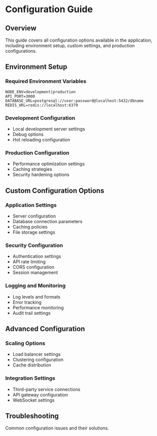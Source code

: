 # Configuration Guide

## Overview
This guide covers all configuration options available in the application, including environment setup, custom settings, and production configurations.

## Environment Setup
### Required Environment Variables
```env
NODE_ENV=development|production
API_PORT=3000
DATABASE_URL=postgresql://user:password@localhost:5432/dbname
REDIS_URL=redis://localhost:6379
```

### Development Configuration
- Local development server settings
- Debug options
- Hot reloading configuration

### Production Configuration
- Performance optimization settings
- Caching strategies
- Security hardening options

## Custom Configuration Options
### Application Settings
- Server configuration
- Database connection parameters
- Caching policies
- File storage settings

### Security Configuration
- Authentication settings
- API rate limiting
- CORS configuration
- Session management

### Logging and Monitoring
- Log levels and formats
- Error tracking
- Performance monitoring
- Audit trail settings

## Advanced Configuration
### Scaling Options
- Load balancer settings
- Clustering configuration
- Cache distribution

### Integration Settings
- Third-party service connections
- API gateway configuration
- WebSocket settings

## Troubleshooting
Common configuration issues and their solutions.

